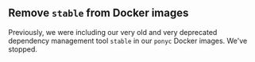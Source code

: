 ## Remove `stable` from Docker images

Previously, we were including our very old and very deprecated dependency management tool `stable` in our `ponyc` Docker images. We've stopped.

